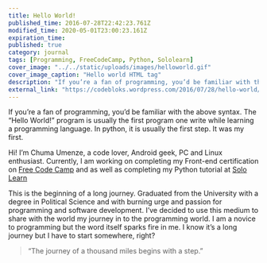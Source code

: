 ```yaml
---
title: Hello World!
published_time: 2016-07-28T22:42:23.761Z
modified_time: 2020-05-01T23:00:23.161Z
expiration_time: 
published: true
category: journal
tags: [Programming, FreeCodeCamp, Python, Sololearn]
cover_image: "../../static/uploads/images/helloworld.gif"
cover_image_caption: "Hello world HTML tag"
description: "If you’re a fan of programming, you’d be familiar with the above syntax. The “Hello World!” program is usually the first program one write while learning a programming language. In python, it is usually the first step. It was my first. Hi! I’m Chuma Umenze, a code lover, Android geek, PC and Linux enthusiast."
external_link: "https://codebloks.wordpress.com/2016/07/28/hello-world/"
---
```


If you’re a fan of programming, you’d be familiar with the above syntax. 
The “Hello World!” program is usually the first program one write while learning a programming language. 
In python, it is usually the first step. It was my first.

Hi! I’m Chuma Umenze, a code lover, Android geek, PC and Linux enthusiast. 
Currently, I am working on completing my Front-end certification on [Free Code Camp][FCC] 
and as well as completing my Python tutorial at [Solo Learn][Sololearn]

This is the beginning of a long journey. Graduated from the University with a degree in 
Political Science and with burning urge and passion for programming and software development. 
I’ve decided to use this medium to share with the world my journey in to the programming world. 
I am a novice to programming but the word itself sparks fire in me. I know it’s a long journey 
but I have to start somewhere, right?

> “The journey of a thousand miles begins with a step.”


[FCC]: http://freecodecamp.com/
[Sololearn]: http://sololearn.com/
